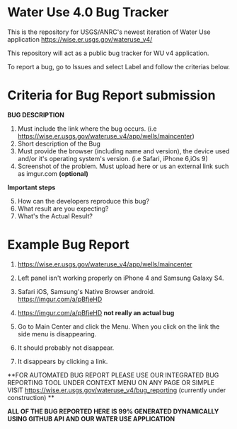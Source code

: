 # Water Use 4.0 Bug Tracker 
This is the repository for USGS/ANRC's newest iteration of Water Use application https://wise.er.usgs.gov/wateruse_v4/ 

This repository will act as a public bug tracker for WU v4 application.

To report a bug,  go to Issues and select Label and follow the criterias below.


# Criteria for Bug Report submission

**BUG DESCRIPTION**
1. Must include the link where the bug occurs. (i.e https://wise.er.usgs.gov/wateruse_v4/app/wells/maincenter) 
2. Short description of the Bug 
3. Must provide the browser (including name and version), the device used and/or it's operating system's version. (i.e Safari, iPhone 6,iOs 9)
4. Screenshot of the problem. Must upload here or us an external link such as imgur.com **(optional)**


**Important steps**

5. How can the developers reproduce this bug?
6. What result are you expecting? 
7. What's the Actual Result?


# Example Bug Report

1. https://wise.er.usgs.gov/wateruse_v4/app/wells/maincenter
2. Left panel isn't working properly on iPhone 4 and Samsung Galaxy S4. 
3. Safari iOS, Samsung's Native Browser android. https://imgur.com/a/pBfjeHD
4. https://imgur.com/a/pBfjeHD **not really an actual bug**

5. Go to Main Center and click the Menu. When you click on the link the side menu is disappearing.
6. It should probably not disappear.
7. It disappears by clicking a link.


**FOR AUTOMATED BUG REPORT PLEASE USE OUR INTEGRATED BUG REPORTING TOOL UNDER CONTEXT MENU ON ANY PAGE OR SIMPLE VISIT https://wise.er.usgs.gov/wateruse_v4/bug_reporting (currently under construction) ** 


**ALL OF THE BUG REPORTED HERE IS 99% GENERATED DYNAMICALLY USING GITHUB API AND OUR WATER USE APPLICATION** 
